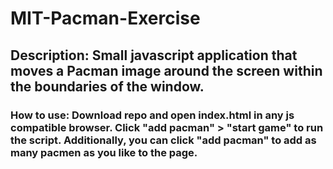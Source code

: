 # MIT-Pacman-Exercise

## Description: Small javascript application that moves a Pacman image around the screen within the boundaries of the window.

### How to use: Download repo and open index.html in any js compatible browser. **Click "add pacman"** > **"start game"** to run the script. Additionally, you can click "add pacman" to add as many pacmen as you like to the page.
